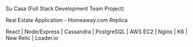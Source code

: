 Su Casa (Full Stack Development Team Project)

Real Estate Application - Homeaway.com Replica

React | Node/Express | Cassandra | PostgreSQL | AWS EC2 | Nginx | K6 | New Relic | Loader.io
